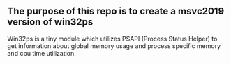 ## The purpose of this repo is to create a msvc2019 version of win32ps

Win32ps is a tiny module which utilizes PSAPI (Process Status Helper) to
get information about global memory usage and process specific memory and
cpu time utilization.
